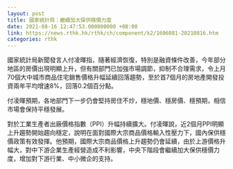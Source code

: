 ```yaml
---
layout: post
title: 國家統計局：繼續加大保供穩價力度
date: 2021-08-16 12:47:53.000000000 +08:00
link: https://news.rthk.hk/rthk/ch/component/k2/1606081-20210816.htm
categories: rthk
---
```


國家統計局新聞發言人付凌暉指，隨著經濟恢復，特別是融資條件改善，今年部分地區的房價出現明顯上升，但有關部門已加強市場調節，抑制不合理需求，令上月70個大中城市商品住宅銷售價格升幅延續回落趨勢，至於首7個月的房地產開發投資兩年平均增速8%，回落0.2個百分點。

付凌暉預期，各地部門下一步仍會堅持房住不炒，穩地價、穩房價、穩預期，相信市場會保持平穩發展。

對於工業生產者出廠價格指數（PPI）升幅持續擴大。付凌暉說，近2個月PPI明顯上升趨勢開始趨向穩定，說明在面對國際大宗商品價格輸入性壓力下，國內保供穩價政策有效發揮。他預期，國際大宗商品價格上升趨勢仍會延續，由於上游價格升幅大，對中下游企業生產經營造成不利影響，中央下階段會繼續加大保供穩價力度，增加對下游行業、中小微企的支持。
